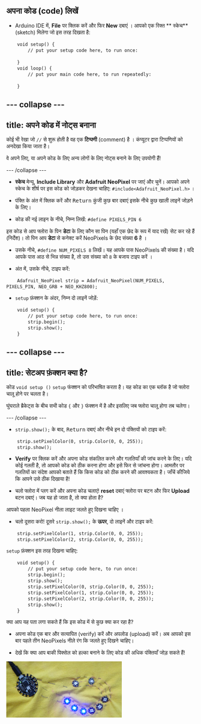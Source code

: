 ## अपना कोड (code) लिखें

+ Arduino IDE में, **File** पर क्लिक करें और फिर **New** दबाएं । आपको एक रिक्त ** स्केच** (sketch) मिलेगा जो इस तरह दिखता है:
```
    void setup() {
        // put your setup code here, to run once:

    }
    void loop() {
        // put your main code here, to run repeatedly:

    }
```

--- collapse ---
---
title: अपने कोड में नोट्स बनाना
---

कोई भी रेखा जो `//` से शुरू होती है वह एक **टिप्पणी** (comment) है । कंप्यूटर द्वारा टिप्पणियों को अनदेखा किया जाता है।

वे अपने लिए, या अपने कोड के लिए अन्य लोगों के लिए नोट्स बनाने के लिए उपयोगी हैं!

--- /collapse ---

+ **स्केच** मेन्यू, **Include Library** और **Adafruit NeoPixel** पर जाएं और चुनें। आपको अपने स्केच के शीर्ष पर इस कोड को जोड़कर देखना चाहिए: `#include<Adafruit_NeoPixel.h>` ।

+ पंक्ति के अंत में क्लिक करें और <kbd>Return</kbd> कुंजी कुछ बार दबाएं इसके नीचे कुछ खाली लाइनें जोड़ने के लिए।

+ कोड की नई लाइन के नीचे, निम्न लिखें: `#define PIXELS_PIN 6`

इस कोड से आप फ्लोरा के पिन **डेटा** के लिए कौन सा पिन (यहाँ एक छेद के रूप में याद रखें) सेट कर रहे हैं (निर्देश)। तो पिन आप **डेटा** से कनेक्ट करें NeoPixels के छेद संख्या **6** है ।

+ उसके नीचे, `#define NUM_PIXELS 8` लिखें। यह आपके पास NeoPixels की संख्या है। यदि आपके पास आठ से भिन्न संख्या है, तो उस संख्या को `8` के बजाय टाइप करें ।

+ अंत में, उसके नीचे, टाइप करें:

``` 
    Adafruit_NeoPixel strip = Adafruit_NeoPixel(NUM_PIXELS, PIXELS_PIN, NEO_GRB + NEO_KHZ800);
```

+ `setup` फ़ंक्शन के अंदर, निम्न दो लाइनें जोड़ें:

``` 
    void setup() {
        // put your setup code here, to run once:
        strip.begin();
        strip.show();
    }
```

--- collapse ---
---
title: सेटअप फ़ंक्शन क्या है?
---

कोड `void setup ()` `setup` फंक्शन को परिभाषित करता है। यह कोड का एक ब्लॉक है जो फ्लोरा चालू होने पर चलता है।

घुंघराले ब्रैकेट्स के बीच सभी कोड `{` और `}` फंक्शन में है और इसलिए जब फ्लोरा चालू होगा तब चलेगा।

--- /collapse ---

+ `strip.show();` के बाद, <kbd>Return</kbd> दबाएं और नीचे इन दो पंक्तियों को टाइप करें:

``` 
    strip.setPixelColor(0, strip.Color(0, 0, 255));
    strip.show();
```

+ **Verify** पर क्लिक करें और अपना कोड संकलित करने और गलतियाँ की जांच करने के लिए। यदि कोई गलती है, तो आपको कोड को ठीक करना होगा और इसे फिर से जांचना होगा। आमतौर पर गलतियों का संदेश आपको बताते हैं कि किस कोड को ठीक करने की आवश्यकता है। जाँचें कीजिये कि आपने उसे ठीक दिखाया है!

+ चलो फ्लोरा में प्लग करें और अपना कोड चलाएं! **reset** दबाएं फ्लोरा पर बटन और फिर **Upload** बटन दबाएं। जब यह हो जाता है, तो क्या होता है?

आपको पहला NeoPixel नीला लाइट जलते हुए दिखना चाहिए ।

+ चलो दूसरा करो! दूसरे `strip.show();` के **ऊपर**, दो लाइनें और टाइप करें:

```
    strip.setPixelColor(1, strip.Color(0, 0, 255));
    strip.setPixelColor(2, strip.Color(0, 0, 255));
```

`setup` फ़ंक्शन इस तरह दिखना चाहिए:

``` 
    void setup() {
        // put your setup code here, to run once:
        strip.begin();
        strip.show();
        strip.setPixelColor(0, strip.Color(0, 0, 255));
        strip.setPixelColor(1, strip.Color(0, 0, 255));
        strip.setPixelColor(2, strip.Color(0, 0, 255));
        strip.show();
    }
```

क्या आप यह पता लगा सकते हैं कि इस कोड में से कुछ क्या कर रहा है?

+ अपना कोड एक बार और सत्यापित (verify) करें और अपलोड (upload) करें। अब आपको इस बार पहले तीन NeoPixels नीले रंग कि जलते हुए दिखने चाहिए।

+ देखें कि क्या आप बाकी पिक्सेल को हल्का बनाने के लिए कोड की अधिक पंक्तियाँ जोड़ सकते हैं!

![](images/threeBlue.png)


